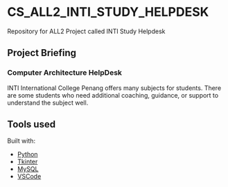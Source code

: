 # CS_ALL2_INTI_STUDY_HELPDESK
Repository for ALL2 Project called INTI Study Helpdesk 

## Project Briefing
### Computer Architecture HelpDesk 
INTI International College Penang offers many subjects for students. There are some students who need additional coaching, guidance, or support to understand the subject well. 


## Tools used
Built with:
* [Python](https://www.python.org/)
* [Tkinter](https://docs.python.org/3/library/tkinter.html)
* [MySQL](https://www.mysql.com/)
* [VSCode](https://code.visualstudio.com/)

